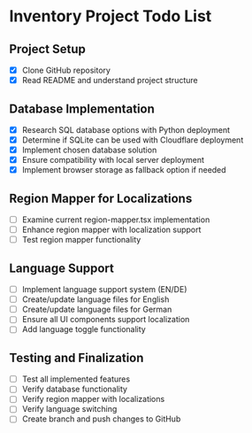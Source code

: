 # Inventory Project Todo List

## Project Setup
- [x] Clone GitHub repository
- [x] Read README and understand project structure

## Database Implementation
- [x] Research SQL database options with Python deployment
- [x] Determine if SQLite can be used with Cloudflare deployment
- [x] Implement chosen database solution
- [x] Ensure compatibility with local server deployment
- [x] Implement browser storage as fallback option if needed

## Region Mapper for Localizations
- [ ] Examine current region-mapper.tsx implementation
- [ ] Enhance region mapper with localization support
- [ ] Test region mapper functionality

## Language Support
- [ ] Implement language support system (EN/DE)
- [ ] Create/update language files for English
- [ ] Create/update language files for German
- [ ] Ensure all UI components support localization
- [ ] Add language toggle functionality

## Testing and Finalization
- [ ] Test all implemented features
- [ ] Verify database functionality
- [ ] Verify region mapper with localizations
- [ ] Verify language switching
- [ ] Create branch and push changes to GitHub
